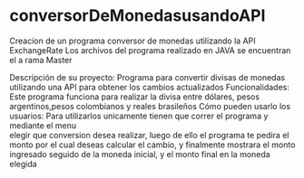 # conversorDeMonedasusandoAPI
Creacion de un programa conversor de monedas utilizando la API ExchangeRate
Los archivos del programa realizado en JAVA se encuentran el a rama Master 
     
Descripción de su proyecto: Programa para convertir divisas de monedas utilizando una API para obtener los cambios                                 actualizados
Funcionalidades: Este programa funciona para realizar la divisa entre dólares, pesos argentinos,pesos colombianos y                     reales brasileños
Cómo pueden usarlo los usuarios: Para utilizarlos unicamente tienen que correr el programa y mediante el menu      
                                 elegir que conversion desea realizar, luego de ello el programa te pedira el monto                                      por el cual deseas calcular el cambio, y finalmente mostrara el monto ingresado                                         seguido de la moneda inicial, y el monto final en la moneda elegida
    
